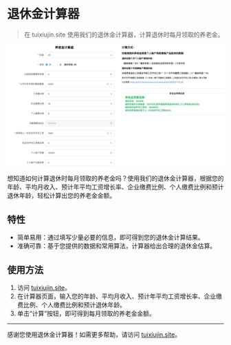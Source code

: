 # 退休金计算器

> 在 tuixiujin.site 使用我们的退休金计算器，计算退休时每月领取的养老金。

![退休金计算器](./src/assets/pension/jiemian.jpg)

想知道如何计算退休时每月领取的养老金吗？使用我们的退休金计算器，根据您的年龄、平均月收入、预计年平均工资增长率、企业缴费比例、个人缴费比例和预计退休年龄，轻松计算出您的养老金金额。

## 特性

- 简单易用：通过填写少量必要的信息，即可得到您的退休金计算结果。
- 准确可靠：基于您提供的数据和常用算法，计算器给出合理的退休金估算。

## 使用方法

1. 访问 [tuixiujin.site](https://tuixiujin.site/)。
2. 在计算器页面，输入您的年龄、平均月收入、预计年平均工资增长率、企业缴费比例、个人缴费比例和预计退休年龄。
3. 单击“计算”按钮，即可得到每月领取的养老金金额。

<!-- ## 贡献

如有任何问题、建议或贡献，请通过提交问题或拉取请求来帮助改进此项目。

## 许可证

本项目使用 [MIT](https://github.com/your/repository/blob/main/LICENSE) 许可证。 -->

---

感谢您使用退休金计算器！如需更多帮助，请访问 [tuixiujin.site](https://tuixiujin.site/)。